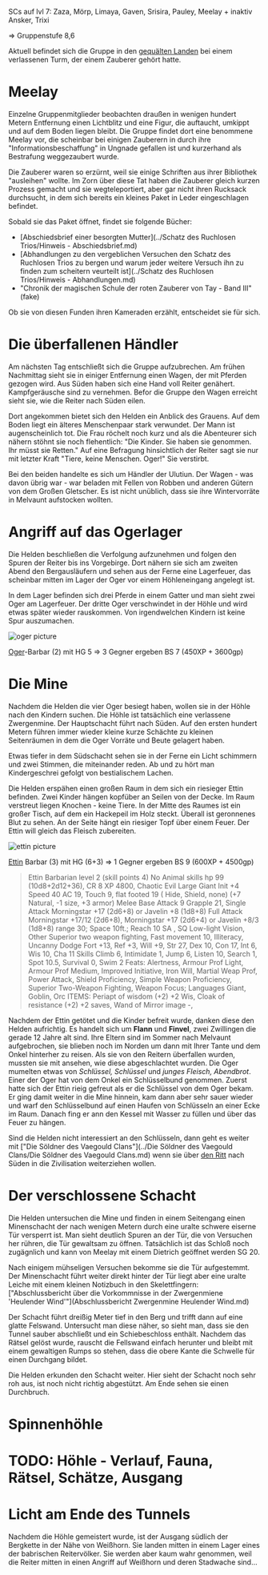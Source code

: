 SCs auf lvl 7: Zaza, Mörp, Limaya, Gaven, Srisira, Pauley, Meelay + inaktiv Ansker, Trixi

=> Gruppenstufe 8,6

Aktuell befindet sich die Gruppe in den [gequälten Landen](http://forgottenrealms.wikia.com/wiki/Tortured_Land) bei einem verlassenen Turm, der einem Zauberer gehört hatte. 

# Meelay
Einzelne Gruppenmitglieder beobachten draußen in wenigen hundert Metern Entfernung einen Lichtblitz und eine Figur, die auftaucht, umkippt und auf dem Boden liegen bleibt. Die Gruppe findet dort eine benommene Meelay vor, die scheinbar bei einigen Zauberern in <da frag ich noch Sophie> durch ihre "Informationsbeschaffung" in Ungnade gefallen ist und kurzerhand als Bestrafung weggezaubert wurde.

Die Zauberer waren so erzürnt, weil sie einige Schriften aus ihrer Bibliothek "ausleihen" wollte. Im Zorn über diese Tat haben die Zauberer gleich kurzen Prozess gemacht und sie wegteleportiert, aber gar nicht ihren Rucksack durchsucht, in dem sich bereits ein kleines Paket in Leder eingeschlagen befindet.

Sobald sie das Paket öffnet, findet sie folgende Bücher:
* [Abschiedsbrief einer besorgten Mutter](../Schatz des Ruchlosen Trios/Hinweis - Abschiedsbrief.md)
* [Abhandlungen zu den vergeblichen Versuchen den Schatz des Ruchlosen Trios zu bergen und warum jeder weitere Versuch ihn zu finden zum scheitern veurteilt ist](../Schatz des Ruchlosen Trios/Hinweis - Abhandlungen.md)
* "Chronik der magischen Schule der roten Zauberer von Tay - Band III" (fake)

Ob sie von diesen Funden ihren Kameraden erzählt, entscheidet sie für sich.

# Die überfallenen Händler
Am nächsten Tag entschließt sich die Gruppe aufzubrechen. Am frühen Nachmittag sieht sie in einiger Entfernung einen Wagen, der mit Pferden gezogen wird. Aus Süden haben sich eine Hand voll Reiter genähert. Kampfgeräusche sind zu vernehmen. Befor die Gruppe den Wagen erreicht sieht sie, wie die Reiter nach Süden eilen.

Dort angekommen bietet sich den Helden ein Anblick des Grauens. Auf dem Boden liegt ein älteres Menschenpaar stark verwundet. Der Mann ist augenscheinlich tot. Die Frau röchelt noch kurz und als die Abenteurer sich nähern stöhnt sie noch flehentlich: "Die Kinder. Sie haben sie genommen. Ihr müsst sie Retten." Auf eine Befragung hinsichtlich der Reiter sagt sie nur mit letzter Kraft "Tiere, keine Menschen. Oger!" Sie verstirbt.

Bei den beiden handelte es sich um Händler der Ulutiun. Der Wagen - was davon übrig war - war beladen mit Fellen von Robben und anderen Gütern von dem Großen Gletscher. Es ist nicht unüblich, dass sie ihre Wintervorräte in Melvaunt aufstocken wollten.

# Angriff auf das Ogerlager
Die Helden beschließen die Verfolgung aufzunehmen und folgen den Spuren der Reiter bis ins Vorgebirge. Dort nähern sie sich am zweiten Abend den Bergausläufern und sehen aus der Ferne eine Lagerfeuer, das scheinbar mitten im Lager der Oger vor einem Höhleneingang angelegt ist.

In dem Lager befinden sich drei Pferde in einem Gatter und man sieht zwei Oger am Lagerfeuer. Der dritte Oger verschwindet in der Höhle und wird etwas später wieder rauskommen. Von irgendwelchen Kindern ist keine Spur auszumachen.

![oger picture](http://www.wizards.com/dnd/images/MM35_gallery/MM35_PG199.jpg)

[Oger](http://www.d20srd.org/srd/monsters/ogre.htm)-Barbar (2) mit HG 5 => 3 Gegner ergeben BS 7 (450XP + 3600gp)

# Die Mine
Nachdem die Helden die vier Oger besiegt haben, wollen sie in der Höhle nach den Kindern suchen. Die Höhle ist tatsächlich eine verlassene Zwergenmine. Der Hauptschacht führt nach Süden. Auf den ersten hundert Metern führen immer wieder kleine kurze Schächte zu kleinen Seitenräumen in dem die Oger Vorräte und Beute gelagert haben.

Etwas tiefer in dem Südschacht sehen sie in der Ferne ein Licht schimmern und zwei Stimmen, die miteinander reden. Ab und zu hört man Kindergeschrei gefolgt von bestialischem Lachen.

Die Helden erspähen einen großen Raum in dem sich ein riesieger Ettin befinden. Zwei Kinder hängen kopfüber an Seilen von der Decke. Im Raum verstreut liegen Knochen - keine Tiere. In der Mitte des Raumes ist ein großer Tisch, auf dem ein Hackepeil im Holz steckt. Überall ist geronnenes Blut zu sehen.
An der Seite hängt ein riesiger Topf über einem Feuer. Der Ettin will gleich das Fleisch zubereiten.

![ettin picture](http://www.wizards.com/dnd/images/MM35_gallery/MM35_PG107.jpg)

[Ettin](http://www.d20srd.org/srd/monsters/ettin.htm) Barbar (3) mit HG (6+3) => 1 Gegner ergeben BS 9 (600XP + 4500gp)

> Ettin Barbarian level 2 (skill points 4) No Animal skills
> hp 99 (10d8+2d12+36), CR 8 XP 4800, Chaotic Evil Large Giant
> Init +4 Speed 40 AC 19, Touch 9, flat footed 19 ( Hide, Shield, none) 
> (+7 Natural, -1 size, +3 armor) 
> Melee Base Attack 9 Grapple 21, Single Attack Morningstar +17 (2d6+8) or Javelin +8 (1d8+8)
> Full Attack Morningstar +17/12 (2d6+8), Morningstar +17 (2d6+4) or Javelin +8/3 (1d8+8) range 30; Space 10ft.; Reach 10 
> SA , SQ Low-light Vision, Other Superior two weapon fighting, Fast movement 10, Illiteracy, Uncanny Dodge
> Fort +13, Ref +3, Will +9, 
> Str 27, Dex 10, Con 17, Int 6, Wis 10, Cha 11
> Skills Climb 6, Intimidate 1, Jump 6, Listen 10, Search 1, Spot 10.5, Survival 0, Swim 2 Feats: Alertness, Armour Prof Light, Armour Prof Medium, Improved Initiative, Iron Will, Martial Weap Prof, Power Attack, Shield Proficiency, Simple Weapon Proficiency, Superior Two-Weapon Fighting, Weapon Focus; Languages Giant, Goblin, Orc
> ITEMS: Periapt of wisdom (+2) +2 Wis, Cloak of resistance (+2) +2 saves, Wand of Mirror image -, 


Nachdem der Ettin getötet und die Kinder befreit wurde, danken diese den Helden aufrichtig. Es handelt sich um **Flann** und **Finvel**, zwei Zwillingen die gerade 12 Jahre alt sind. Ihre Eltern sind im Sommer nach Melvaunt aufgebrochen, sie blieben noch im Norden um dann mit Ihrer Tante und dem Onkel hinterher zu reisen. Als sie von den Reitern überfallen wurden, mussten sie mit ansehen, wie diese abgeschlachtet wurden. 
Die Oger mumelten etwas von *Schlüssel, Schlüssel* und *junges Fleisch, Abendbrot*. Einer der Oger hat von dem Onkel ein Schlüsselbund genommen. Zuerst hatte sich der Ettin rieig gefreut als er die Schlüssel von dem Oger bekam. Er ging damit weiter in die Mine hinnein, kam dann aber sehr sauer wieder und warf den Schlüsselbund auf einen Haufen von Schlüsseln an einer Ecke im Raum. Danach fing er ann den Kessel mit Wasser zu füllen und über das Feuer zu hängen.

Sind die Helden nicht interessiert an den Schlüsseln, dann geht es weiter mit ["Die Söldner des Vaegould Clans"](../Die Söldner des Vaegould Clans/Die Söldner des Vaegould Clans.md) wenn sie über [den Ritt](http://forgottenrealms.wikia.com/wiki/The_Ride) nach Süden in die Zivilisation weiterziehen wollen. 

# Der verschlossene Schacht

Die Helden untersuchen die Mine und finden in einem Seitengang einen Minenschacht der nach wenigen Metern durch eine uralte schwere eiserne Tür versperrt ist. Man sieht deutlich Spuren an der Tür, die von Versuchen her rühren, die Tür gewaltsam zu öffnen. Tatsächlich ist das Schloß noch zugägnlich und kann von Meelay mit einem Dietrich geöffnet werden SG 20. 

Nach einigem mühseligen Versuchen bekomme sie die Tür aufgestemmt. Der Minenschacht führt weiter direkt hinter der Tür liegt aber eine uralte Leiche mit einem kleinen Notizbuch in den Skelettfingern: ["Abschlussbericht über die Vorkommnisse in der Zwergenmiene 'Heulender Wind'"](Abschlussbericht Zwergenmine Heulender Wind.md)

Der Schacht führt dreißig Meter tief in den Berg und trifft dann auf eine glatte Felswand. Untersucht man diese näher, so sieht man, dass sie den Tunnel sauber abschließt und ein Schiebeschloss enthält. Nachdem das Rätsel gelöst wurde, rauscht die Fellswand einfach herunter und bleibt mit einem gewaltigen Rumps so stehen, dass die obere Kante die Schwelle für einen Durchgang bildet.

Die Helden erkunden den Schacht weiter. Hier sieht der Schacht noch sehr roh aus, ist noch nicht richtig abgestützt. Am Ende sehen sie einen Durchbruch.

# Spinnenhöhle



# TODO: Höhle - Verlauf, Fauna, Rätsel, Schätze, Ausgang

# Licht am Ende des Tunnels

Nachdem die Höhle gemeistert wurde, ist der Ausgang südlich der Bergkette in der Nähe von Weißhorn. Sie landen mitten in einem Lager eines der babrischen Reitervölker. Sie werden aber kaum wahr genommen, weil die Reiter mitten in einen Angriff auf Weißhorn und deren Stadwache sind...
